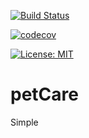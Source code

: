 [![Build Status](https://travis-ci.org/aki59/petCare.svg?branch=master)](https://travis-ci.org/aki59/petCare)

[![codecov](https://codecov.io/gh/aki59/petCare/branch/master/graph/badge.svg)](https://codecov.io/gh/aki59/petCare)

[![License: MIT](https://img.shields.io/badge/License-MIT-yellow.svg)](https://opensource.org/licenses/MIT)

# petCare
Simple 
